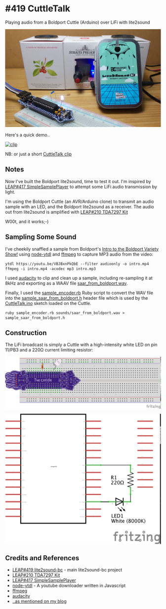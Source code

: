 # #419 CuttleTalk

Playing audio from a Boldport Cuttle (Arduino) over LiFi with lite2sound

![Build](./assets/CuttleTalk_build.jpg?raw=true)

Here's a quick demo..

[![clip](https://img.youtube.com/vi/D7n0T0xKA2Y/0.jpg)](https://www.youtube.com/watch?v=D7n0T0xKA2Y)

NB: or just a short [CuttleTalk clip](https://youtu.be/jYx-Odu2f3g)

## Notes

Now I've built the Boldport lite2sound, time to test it out.
I'm inspired by
[LEAP#417 SimpleSamplePlayer](../../../playground/Audio/SimpleSamplePlayer)
to attempt some LiFi audio transmission by light.

I'm using the Boldport Cuttle (an AVR/Arduino clone) to transmit an audio sample with an LED,
and the Boldport lite2sound as a receiver. The audio out from lite2sound is amplified with
[LEAP#210 TDA7297 Kit](../../../Audio/AudioAmps/TDA7297Kit)

W00t, and it works;-)

## Sampling Some Sound

I've cheekily snaffled a sample from Boldport's [Intro to the Boldport Variety Show!](https://youtu.be/VBJBxnPkQbE)
using [node-ytdl](https://www.npmjs.com/package/ytdl) and [ffmpeg](https://www.ffmpeg.org/) to
capture MP3 audio from the video:


    ytdl https://youtu.be/VBJBxnPkQbE --filter audioonly -o intro.mp4
    ffmpeg -i intro.mp4 -acodec mp3 intro.mp3

I used [audacity](https://www.audacityteam.org/) to clip and clean up a sample,
including re-sampling it at 8kHz and exporting as a WAAV file [saar_from_boldport.wav](./sounds/saar_from_boldport.wav).

Finally, I used the [sample_encoder.rb](../../../playground/Audio/SimpleSamplePlayer/encoder/sample_encoder.rb) Ruby script
to convert the WAV file into the
[sample_saar_from_boldport.h](./sample_saar_from_boldport.h) header file
which is used by the [CuttleTalk.ino](./CuttleTalk.ino) sketch loaded on the Cuttle.

    ruby sample_encoder.rb sounds/saar_from_boldport.wav > sample_saar_from_boldport.h


## Construction

The LiFi broadcast is simply a Cuttle with a high-intensity white LED on pin 11/PB3 and a 220Ω current limiting resistor:

![Breadboard](./assets/CuttleTalk_bb.jpg?raw=true)

![Schematic](./assets/CuttleTalk_schematic.jpg?raw=true)

## Credits and References

* [LEAP#419 lite2sound-bc](../) - main lite2sound-bc project
* [LEAP#210 TDA7297 Kit](../../../Audio/AudioAmps/TDA7297Kit)
* [LEAP#417 SimpleSamplePlayer](../../../playground/Audio/SimpleSamplePlayer)
* [node-ytdl](https://www.npmjs.com/package/ytdl) - A youtube downloader written in Javascript
* [ffmpeg](https://www.ffmpeg.org/)
* [audacity](https://www.audacityteam.org/)
* [..as mentioned on my blog](https://blog.tardate.com/2018/10/leap420-cuttletalk-audio-over-lifi.html)
